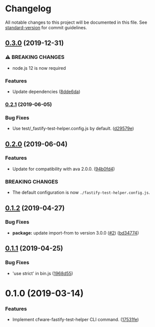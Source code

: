 # Changelog

All notable changes to this project will be documented in this file. See [standard-version](https://github.com/conventional-changelog/standard-version) for commit guidelines.

## [0.3.0](https://github.com/cfware/fastify-test-helper-cli/compare/v0.2.1...v0.3.0) (2019-12-31)


### ⚠ BREAKING CHANGES

* node.js 12 is now required

### Features

* Update dependencies ([8dde6da](https://github.com/cfware/fastify-test-helper-cli/commit/8dde6daca718896a1da5a7cd45bee9350075a8ae))

### [0.2.1](https://github.com/cfware/fastify-test-helper-cli/compare/v0.2.0...v0.2.1) (2019-06-05)


### Bug Fixes

* Use test/_fastify-test-helper.config.js by default. ([d29579e](https://github.com/cfware/fastify-test-helper-cli/commit/d29579e))



## [0.2.0](https://github.com/cfware/fastify-test-helper-cli/compare/v0.1.2...v0.2.0) (2019-06-04)


### Features

* Update for compatibility with ava 2.0.0. ([94b0fd4](https://github.com/cfware/fastify-test-helper-cli/commit/94b0fd4))


### BREAKING CHANGES

* The default configuration is now
`./fastify-test-helper.config.js`.



## [0.1.2](https://github.com/cfware/fastify-test-helper-cli/compare/v0.1.1...v0.1.2) (2019-04-27)


### Bug Fixes

* **package:** update import-from to version 3.0.0 ([#2](https://github.com/cfware/fastify-test-helper-cli/issues/2)) ([bd34774](https://github.com/cfware/fastify-test-helper-cli/commit/bd34774))



## [0.1.1](https://github.com/cfware/fastify-test-helper-cli/compare/v0.1.0...v0.1.1) (2019-04-25)


### Bug Fixes

* 'use strict' in bin.js ([1968d55](https://github.com/cfware/fastify-test-helper-cli/commit/1968d55))



# 0.1.0 (2019-03-14)


### Features

* Implement cfware-fastify-test-helper CLI command. ([17531fe](https://github.com/cfware/fastify-test-helper-cli/commit/17531fe))
